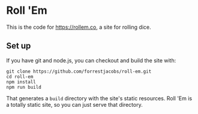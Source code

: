 # Roll 'Em

This is the code for https://rollem.co, a site for rolling dice.

## Set up

If you have git and node.js, you can checkout and build the site with:

```
git clone https://github.com/forrestjacobs/roll-em.git
cd roll-em
npm install
npm run build
```

That generates a `build` directory with the site's static resources. Roll 'Em is
a totally static site, so you can just serve that directory.
